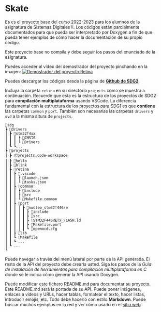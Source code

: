 # Skate
Es es el proyecto base del curso 2022-2023 para los alumnos de la asignatura de Sistemas Digitales II. 
Los códigos están parcialmente documentados para que pueda ser interpretado por Doxygen a fin de que pueda tener ejemplos de cómo hacer la documentación de su propio código.

Este proyecto base no compila y debe seguir los pasos del enunciado de la asignatura. 

Puedes acceder al vídeo del demostrador del proyecto pinchando en la imagen:
[![Demostrador del proyecto Retina](https://github.com/sdg2DieUpm/retina/blob/assets/images/rgb_led_system_midjourney.png?raw=true)](https://youtu.be/7yMZnfwStgs "Demostrador del proyecto Retina. Imagen generada con Midjourney.")

Puedes descargar los códigos desde la página de **[Github de SDG2](https://github.com/sdg2DieUpm/retina)**.

Incluya la carpeta `retina` en su directorio `projects` como se muestra a continuación. Recuerde que esta es la estructura de los proyectos de SDG2 para **compilación multiplataforma** usando VSCode. La diferencia fundamental con la estructura de los [proyectos para SDG1](https://sdg1dieupm.github.io/c_basics/) es que **contiene** las carpetas `common` y `port`. También son necesarias las carpetas `drivers` y `svd` a la misma altura de `projects`. 

```
📂sdg
┣ 📂drivers
┃ ┣ 📂stm32f4xx
┃ ┃ ┃ ┣ 📂CMSIS
┃ ┃ ┃ ┗ 📂Drivers
┃ ┗ ┗...
┣ 📂projects
┃ ┣ 📦projects.code-workspace
┃ ┣ 📂hello
┃ ┣ 📂blink
┃ ┣ 📂retina
┃ ┃ ┣ 📂.vscode    
┃ ┃ ┃ ┣ 📜launch.json
┃ ┃ ┃ ┗ 📜tasks.json
┃ ┃ ┣ 📂common
┃ ┃ ┃ ┣ 📂include
┃ ┃ ┃ ┣ 📂src
┃ ┃ ┃ ┗ 📜Makefile.common
┃ ┃ ┣ 📂port
┃ ┃ ┃ ┃ ┣ 📂nucleo_stm32f446re
┃ ┃ ┃ ┃ ┃ ┣ 📂include
┃ ┃ ┃ ┃ ┃ ┣ 📂src
┃ ┃ ┃ ┃ ┃ ┣ 📜STM32F446RETx_FLASH.ld
┃ ┃ ┃ ┃ ┃ ┣ 📜Makefile.port
┃ ┃ ┃ ┃ ┃ ┗ 📜openocd.cfg
┃ ┃ ┣ 📂lib
┃ ┃ ┗ 📜Makefile
┃ ┃ ┗ ...
┃ ┗ ...
┗
```
Puede navegar a través del menú lateral por parte de la API generada. El resto de la API del proyecto debe crearla usted. Siga los pasos de la *Guía de instalación de herramientas para compilación multiplataforma en C* donde se le indica cómo generar la API usando Doxygen.

Puede modificar este fichero README.md para documentar su proyecto. Este README.md será la portada de su API. Puede poner imágenes, enlaces a vídeos y URLs, hacer tablas, formatear el texto, hacer listas, introducir emojis, etc. Todo debe hacerlo con estilo **Markdown**. Puede buscar muchos ejemplos en la red y ver cómo usarlo en el [sitio web](https://www.markdownguide.org/basic-syntax/).


